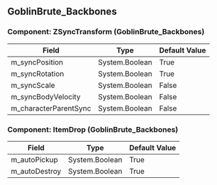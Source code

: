 ## GoblinBrute_Backbones

### Component: ZSyncTransform (GoblinBrute_Backbones)

|Field|Type|Default Value|
|---|---|---|
|m_syncPosition|System.Boolean|True|
|m_syncRotation|System.Boolean|True|
|m_syncScale|System.Boolean|False|
|m_syncBodyVelocity|System.Boolean|False|
|m_characterParentSync|System.Boolean|False|

### Component: ItemDrop (GoblinBrute_Backbones)

|Field|Type|Default Value|
|---|---|---|
|m_autoPickup|System.Boolean|True|
|m_autoDestroy|System.Boolean|True|

